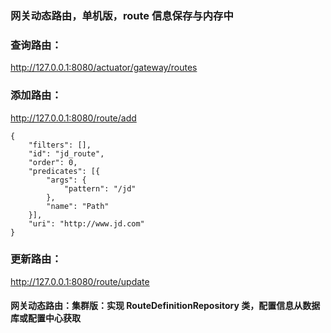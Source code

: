 ### 网关动态路由，单机版，route 信息保存与内存中

### 查询路由：
http://127.0.0.1:8080/actuator/gateway/routes

### 添加路由：
http://127.0.0.1:8080/route/add
````
{
	"filters": [],
	"id": "jd_route",
	"order": 0,
	"predicates": [{
		"args": {
			"pattern": "/jd"
		},
		"name": "Path"
	}],
	"uri": "http://www.jd.com"
}
````


### 更新路由：
http://127.0.0.1:8080/route/update


#### 网关动态路由：集群版：实现 RouteDefinitionRepository 类，配置信息从数据库或配置中心获取